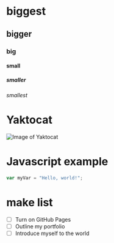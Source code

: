 # biggest
## bigger
### big
#### small
##### smaller
###### smallest

# Yaktocat
![Image of Yaktocat](https://octodex.github.com/images/yaktocat.png)


# Javascript example
``` javascript
var myVar = "Hello, world!";
```
# make list
- [ ] Turn on GitHub Pages
- [ ] Outline my portfolio
- [ ] Introduce myself to the world
